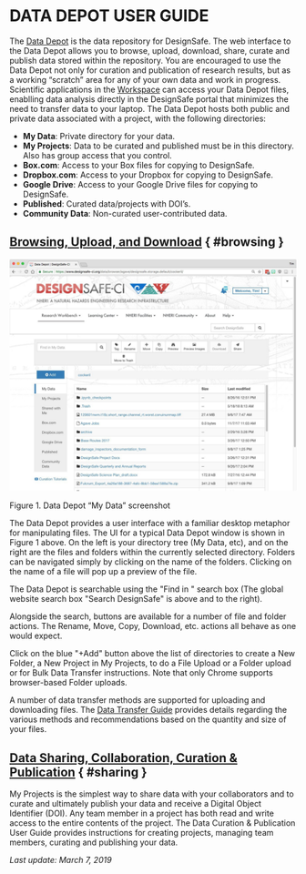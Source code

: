 # DATA DEPOT USER GUIDE 

The [Data Depot](https://www.designsafe-ci.org/data/browser/public/) is the data repository for DesignSafe. The web interface to the Data Depot allows you to browse, upload, download, share, curate and publish data stored within the repository. You are encouraged to use the Data Depot not only for curation and publication of research results, but as a working “scratch” area for any of your own data and work in progress. Scientific applications in the [Workspace](https://agave.designsafe-ci.org/authenticationendpoint/login.do) can access your Data Depot files, enablling data analysis directly in the DesignSafe portal that minimizes the need to transfer data to your laptop. The Data Depot hosts both public and private data associated with a project, with the following directories:

* **My Data**: Private directory for your data.
* **My Projects**: Data to be curated and published must be in this directory. Also has group access that you control.
* **Box.com**: Access to your Box files for copying to DesignSafe.
* **Dropbox.com**: Access to your Dropbox for copying to DesignSafe.
* **Google Drive**: Access to your Google Drive files for copying to DesignSafe.
* **Published**: Curated data/projects with DOI’s.
* **Community Data**: Non-curated user-contributed data.
 
## [Browsing, Upload, and Download](#browsing) { #browsing } 

![Figure 1. Data Depot](./imgs/datadepotfigure.jpg)

Figure 1. Data Depot “My Data” screenshot

The Data Depot provides a user interface with a familiar desktop metaphor for manipulating files. The UI for a typical Data Depot window is shown in Figure 1 above. On the left is your directory tree (My Data, etc), and on the right are the files and folders within the currently selected directory. Folders can be navigated simply by clicking on the name of the folders. Clicking on the name of a file will pop up a preview of the file. 

The Data Depot is searchable using the "Find in <DirectoryName>" search box  (The global website search box "Search DesignSafe" is above and to the right). 

Alongside the search, buttons are available for a number of file and folder actions. The Rename, Move, Copy, Download, etc. actions all behave as one would expect.

Click on the blue "+Add" button above the list of directories to create a New Folder, a New Project in My Projects, to do a File Upload or a Folder upload or for Bulk Data Transfer instructions. Note that only Chrome supports browser-based Folder uploads.

A number of data transfer methods are supported for uploading and downloading files. The [Data Transfer Guide](../datatransfer) provides details regarding the various methods and recommendations based on the quantity and size of your files.

## [Data Sharing, Collaboration, Curation & Publication](#sharing) { #sharing }

My Projects is the simplest way to share data with your collaborators and to curate and ultimately publish your data and receive a Digital Object Identifier (DOI). Any team member in a project has both read and write access to the entire contents of the project. The Data Curation & Publication User Guide provides instructions for creating projects, managing team members, curating and publishing your data.

*Last update: March 7, 2019*
